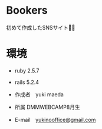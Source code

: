 # Bookers
初めて作成したSNSサイト🎊🎉


# 環境
* ruby 2.5.7
* rails 5.2.4


* 作成者　yuki maeda
* 所属 DMMWEBCAMP8月生
* E-mail　yukinooffice@gmail.com
